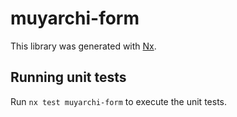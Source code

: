 # muyarchi-form

This library was generated with [Nx](https://nx.dev).

## Running unit tests

Run `nx test muyarchi-form` to execute the unit tests.
